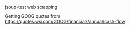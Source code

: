 jsoup-test web scrapping

Getting GOOG quotes from https://quotes.wsj.com/GOOG/financials/annual/cash-flow

